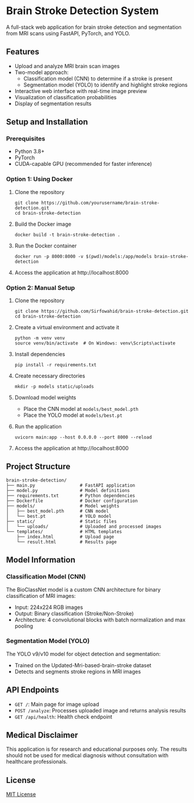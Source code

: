 # Brain Stroke Detection System

A full-stack web application for brain stroke detection and segmentation from MRI scans using FastAPI, PyTorch, and YOLO.

## Features

- Upload and analyze MRI brain scan images
- Two-model approach:
  - Classification model (CNN) to determine if a stroke is present
  - Segmentation model (YOLO) to identify and highlight stroke regions
- Interactive web interface with real-time image preview
- Visualization of classification probabilities
- Display of segmentation results

## Setup and Installation

### Prerequisites

- Python 3.8+
- PyTorch
- CUDA-capable GPU (recommended for faster inference)

### Option 1: Using Docker

1. Clone the repository
   ```
   git clone https://github.com/yourusername/brain-stroke-detection.git
   cd brain-stroke-detection
   ```

2. Build the Docker image
   ```
   docker build -t brain-stroke-detection .
   ```

3. Run the Docker container
   ```
   docker run -p 8000:8000 -v $(pwd)/models:/app/models brain-stroke-detection
   ```

4. Access the application at http://localhost:8000

### Option 2: Manual Setup

1. Clone the repository
   ```
   git clone https://github.com/Sirfowahid/brain-stroke-detection.git
   cd brain-stroke-detection
   ```

2. Create a virtual environment and activate it
   ```
   python -m venv venv
   source venv/bin/activate  # On Windows: venv\Scripts\activate
   ```

3. Install dependencies
   ```
   pip install -r requirements.txt
   ```

4. Create necessary directories
   ```
   mkdir -p models static/uploads
   ```

5. Download model weights
   - Place the CNN model at `models/best_model.pth`
   - Place the YOLO model at `models/best.pt`

6. Run the application
   ```
   uvicorn main:app --host 0.0.0.0 --port 8000 --reload
   ```

7. Access the application at http://localhost:8000

## Project Structure

```
brain-stroke-detection/
├── main.py                 # FastAPI application 
├── model.py                # Model definitions
├── requirements.txt        # Python dependencies
├── Dockerfile              # Docker configuration
├── models/                 # Model weights
│   ├── best_model.pth      # CNN model
│   └── best.pt             # YOLO model
├── static/                 # Static files
│   └── uploads/            # Uploaded and processed images
└── templates/              # HTML templates
    ├── index.html          # Upload page
    └── result.html         # Results page
```

## Model Information

### Classification Model (CNN)

The BioClassNet model is a custom CNN architecture for binary classification of MRI images:
- Input: 224x224 RGB images
- Output: Binary classification (Stroke/Non-Stroke)
- Architecture: 4 convolutional blocks with batch normalization and max pooling

### Segmentation Model (YOLO)

The YOLO v9/v10 model for object detection and segmentation:
- Trained on the Updated-Mri-based-brain-stroke dataset
- Detects and segments stroke regions in MRI images

## API Endpoints

- `GET /`: Main page for image upload
- `POST /analyze`: Processes uploaded image and returns analysis results
- `GET /api/health`: Health check endpoint

## Medical Disclaimer

This application is for research and educational purposes only. The results should not be used for medical diagnosis without consultation with healthcare professionals.

## License

[MIT License](LICENSE)
